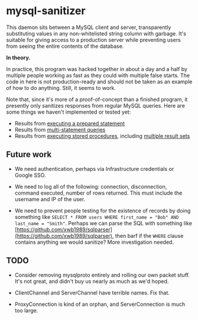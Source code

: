 # mysql-sanitizer

This daemon sits between a MySQL client and server, transparently substituting values in any non-whitelisted string column with garbage. It's suitable for giving access to a production server while preventing users from seeing the entire contents of the database.

**In theory.**

In practice, this program was hacked together in about a day and a half by multiple people working as fast as they could with multiple false starts. The code in here is not production-ready and should not be taken as an example of how to do anything. Still, it seems to work.

Note that, since it's more of a proof-of-concept than a finished program, it presently only sanitizes responses from regular MySQL queries. Here are some things we haven't implemented or tested yet:

* Results from [executing a prepared statement](https://dev.mysql.com/doc/internals/en/com-stmt-execute.html)
* Results from [multi-statement queries](https://dev.mysql.com/doc/internals/en/multi-statement.html)
* Results from [executing stored procedures](https://dev.mysql.com/doc/internals/en/stored-procedures.html), including [multiple result sets](https://dev.mysql.com/doc/internals/en/multi-resultset.html)

## Future work

* We need authentication, perhaps via Infrastructure credentials or Google SSO.

* We need to log all of the following: connection, disconnection, command executed, number of rows returned. This must include the username and IP of the user.

* We need to prevent people testing for the existence of records by doing something like `SELECT * FROM users WHERE first_name = "Bob" AND last_name = "Smith"`. Perhaps we can parse the SQL with something like [https://github.com/xwb1989/sqlparser](https://github.com/xwb1989/sqlparser), then barf if the `WHERE` clause contains anything we would sanitize? More investigation needed.

## TODO

* Consider removing mysqlproto entirely and rolling our own packet stuff. It's not great, and didn't buy us nearly as much as we'd hoped.

* ClientChannel and ServerChannel have terrible names. Fix that.

* ProxyConnection is kind of an orphan, and ServerConnection is much too large.

